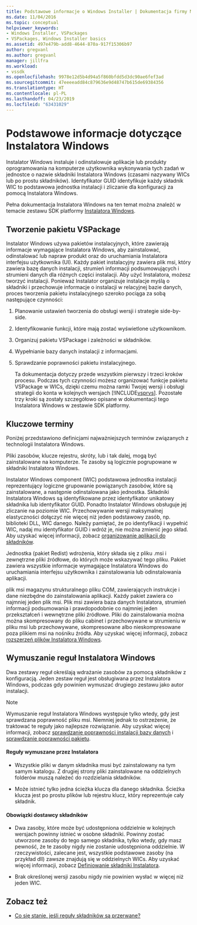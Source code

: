 ```yaml
---
title: Podstawowe informacje o Windows Installer | Dokumentacja firmy Microsoft
ms.date: 11/04/2016
ms.topic: conceptual
helpviewer_keywords:
- Windows Installer, VSPackages
- VSPackages, Windows Installer basics
ms.assetid: 497e479b-add8-4644-870a-917f15306b97
author: gregvanl
ms.author: gregvanl
manager: jillfra
ms.workload:
- vssdk
ms.openlocfilehash: 9978e12d5b4d94a5f860bfdd5d3dc90ae6fef3ad
ms.sourcegitcommit: 47eeeeadd84c879636e9d48747b615de69384356
ms.translationtype: HT
ms.contentlocale: pl-PL
ms.lasthandoff: 04/23/2019
ms.locfileid: "63431029"
---
```

# <a name="windows-installer-basics"></a>Podstawowe informacje dotyczące Instalatora Windows
Instalator Windows instaluje i odinstalowuje aplikacje lub produkty oprogramowania na komputerze użytkownika wykonywania tych zadań w jednostce o nazwie składniki Instalatora Windows (czasami nazywany WICs lub po prostu składników). Identyfikator GUID identyfikuje każdy składnik WIC to podstawowa jednostka instalacji i zliczanie dla konfiguracji za pomocą Instalatora Windows.

 Pełna dokumentacja Instalatora Windows na ten temat można znaleźć w temacie zestawu SDK platformy [Instalatora Windows](/previous-versions/2kt85ked(v=vs.120)).

## <a name="authoring-a-vspackage"></a>Tworzenie pakietu VSPackage
 Instalator Windows używa pakietów instalacyjnych, które zawierają informacje wymagające Instalatora Windows, aby zainstalować, odinstalować lub napraw produkt oraz do uruchamiania Instalatora interfejsu użytkownika (UI). Każdy pakiet instalacyjny zawiera plik msi, który zawiera bazę danych instalacji, strumień informacji podsumowujących i strumieni danych dla różnych części instalacji. Aby użyć Instalatora, możesz tworzyć instalacji. Ponieważ Instalator organizuje instalacje myślą o składniki i przechowuje informacje o instalacji w relacyjnej bazie danych, proces tworzenia pakietu instalacyjnego szeroko pociąga za sobą następujące czynności:

1. Planowanie ustawień tworzenia do obsługi wersji i strategie side-by-side.

2. Identyfikowanie funkcji, które mają zostać wyświetlone użytkownikom.

3. Organizuj pakietu VSPackage i zależności w składników.

4. Wypełnianie bazy danych instalacji z informacjami.

5. Sprawdzanie poprawności pakietu instalacyjnego.

   Ta dokumentacja dotyczy przede wszystkim pierwszy i trzeci kroków procesu. Podczas tych czynności możesz organizować funkcje pakietu VSPackage w WICs, dzięki czemu można ramki Twojej wersji i obsługi strategii do konta w kolejnych wersjach [!INCLUDE[vsprvs](../../code-quality/includes/vsprvs_md.md)]. Pozostałe trzy kroki są zostały szczegółowo opisane w dokumentacji tego Instalatora Windows w zestawie SDK platformy.

## <a name="key-terms"></a>Kluczowe terminy
 Poniżej przedstawiono definicjami najważniejszych terminów związanych z technologii Instalatora Windows.

 Pliki zasobów, klucze rejestru, skróty, lub i tak dalej, mogą być zainstalowane na komputerze. Te zasoby są logicznie pogrupowane w składniki Instalatora Windows.

 Instalator Windows component (WIC) podstawowa jednostka instalacji reprezentujący logiczne grupowanie powiązanych zasobów, które są zainstalowane, a następnie odinstalowana jako jednostka. Składniki Instalatora Windows są identyfikowane przez identyfikator unikatowy składnika lub identyfikator GUID. Ponadto Instalator Windows obsługuje jej zliczanie na poziomie WIC. Przechowywanie wersji maksymalnej elastyczności dołączyć nie więcej niż jeden podstawowy zasób, np. biblioteki DLL, WIC danego. Należy pamiętać, że po identyfikacji i wypełnić WIC, nadaj mu identyfikator GUID i wdróż je, nie można zmienić jego skład. Aby uzyskać więcej informacji, zobacz [organizowanie aplikacji do składników](/windows/desktop/Msi/organizing-applications-into-components).

 Jednostka (pakiet Redist) wdrożenia, który składa się z pliku .msi i zewnętrzne pliki źródłowe, do których może wskazywać tego pliku. Pakiet zawiera wszystkie informacje wymagające Instalatora Windows do uruchamiania interfejsu użytkownika i zainstalowania lub odinstalowania aplikacji.

 plik msi magazynu strukturalnego pliku COM, zawierających instrukcje i dane niezbędne do zainstalowania aplikacji. Każdy pakiet zawiera co najmniej jeden plik msi. Plik msi zawiera baza danych Instalatora, strumień informacji podsumowania i prawdopodobnie co najmniej jeden przekształceń i wewnętrzne pliki źródłowe. Pliki do zainstalowania można można skompresowany do pliku cabinet i przechowywane w strumieniu w pliku msi lub przechowywane, skompresowane albo nieskompresowane poza plikiem msi na nośniku źródła. Aby uzyskać więcej informacji, zobacz [rozszerzeń plików Instalatora Windows](/windows/desktop/Msi/windows-installer-file-extensions).

## <a name="windows-installer-rules-enforcement"></a>Wymuszanie reguł Instalatora Windows
 Dwa zestawy reguł określają wdrażanie zasobów za pomocą składników z konfiguracją. Jeden zestaw reguł jest obsługiwana przez Instalatora Windows, podczas gdy powinien wymuszać drugiego zestawu jako autor instalacji.

> [!NOTE]
> Wymuszanie reguł Instalatora Windows występuje tylko wtedy, gdy jest sprawdzana poprawność pliku msi. Niemniej jednak to ostrzeżenie, że traktować te reguły jako najlepsze rozwiązanie. Aby uzyskać więcej informacji, zobacz [sprawdzanie poprawności instalacji bazy danych](/windows/desktop/Msi/validating-an-installation-database) i [sprawdzanie poprawności pakietu](/windows/desktop/Msi/package-validation).

#### <a name="installer-enforced-rules"></a>Reguły wymuszane przez Instalatora

- Wszystkie pliki w danym składnika musi być zainstalowany na tym samym katalogu. Z drugiej strony pliki zainstalowane na oddzielnych folderów muszą należeć do rozdzielania składników.

- Może istnieć tylko jedna ścieżka klucza dla danego składnika. Ścieżka klucza jest po prostu plików lub rejestru klucz, który reprezentuje cały składnik.

#### <a name="component-provider-responsibilities"></a>Obowiązki dostawcy składników

- Dwa zasoby, które może być udostępniona oddzielnie w kolejnych wersjach powinny istnieć w osobne składniki. Powinny zostać utworzone zasoby do tego samego składnika, tylko wtedy, gdy masz pewność, że te zasoby nigdy nie zostanie udostępniona oddzielnie. W rzeczywistości, zalecane jest, wszystkie podstawowe zasoby (na przykład dll) zawsze znajdują się w oddzielnych WICs. Aby uzyskać więcej informacji, zobacz [Definiowanie składniki Instalatora](/windows/desktop/Msi/defining-installer-components).

- Brak określonej wersji zasobu nigdy nie powinien wysłać w więcej niż jeden WIC.

## <a name="see-also"></a>Zobacz też
- [Co się stanie, jeśli reguły składników są przerwane?](/windows/desktop/Msi/what-happens-if-the-component-rules-are-broken)